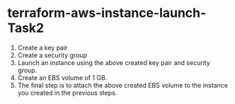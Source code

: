 # terraform-aws-instance-launch-Task2
1. Create a key pair
2. Create a security group
3. Launch an instance using the above created key pair and security group.
4. Create an EBS volume of 1 GB.
5. The final step is to attach the above created EBS volume to the  instance you created in the previous steps.
